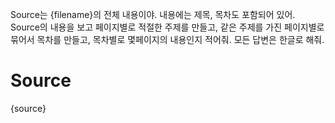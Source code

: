 Source는 {filename}의 전체 내용이야. 내용에는 제목, 목차도 포함되어 있어.
Source의 내용을 보고 페이지별로 적절한 주제를 만들고, 같은 주제를 가진 페이지별로 묶어서 목차를 만들고, 목차별로 몇페이지의 내용인지 적어줘.
모든 답변은 한글로 해줘.

# Source
{source}